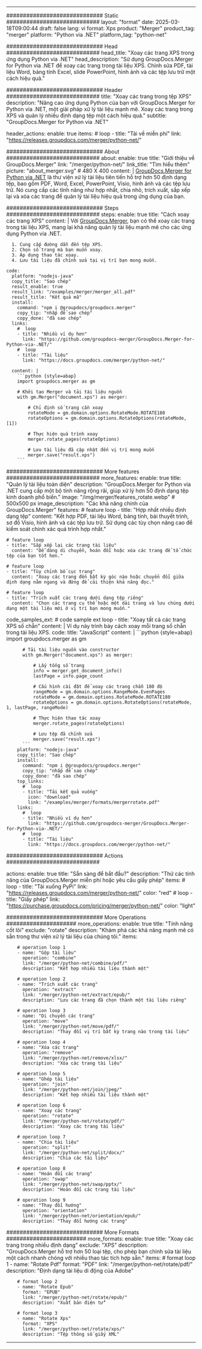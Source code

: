 
---
############################# Static ############################
layout: "format"
date:  2025-03-18T09:00:44
draft: false
lang: vi
format: Xps
product: "Merger"
product_tag: "merger"
platform: "Python via .NET"
platform_tag: "python-net"

############################# Head ############################
head_title: "Xoay các trang XPS trong ứng dụng Python via .NET"
head_description: "Sử dụng GroupDocs.Merger for Python via .NET để xoay các trang trong tài liệu XPS. Chỉnh sửa PDF, tài liệu Word, bảng tính Excel, slide PowerPoint, hình ảnh và các tệp lưu trữ một cách hiệu quả."

############################# Header ############################
title: "Xoay các trang trong tệp XPS" 
description: "Nâng cao ứng dụng Python của bạn với GroupDocs.Merger for Python via .NET, một giải pháp xử lý tài liệu mạnh mẽ. Xoay các trang trong XPS và quản lý nhiều định dạng tệp một cách hiệu quả."
subtitle: "GroupDocs.Merger for Python via .NET" 

header_actions:
  enable: true
  items:
    #  loop
    - title: "Tải về miễn phí"
      link: "https://releases.groupdocs.com/merger/python-net/"
      
############################# About ############################
about:
    enable: true
    title: "Giới thiệu về GroupDocs.Merger"
    link: "/merger/python-net/"
    link_title: "Tìm hiểu thêm"
    picture: "about_merger.svg" # 480 X 400
    content: |
       [GroupDocs.Merger for Python via .NET](/merger/python-net/) là thư viện xử lý tài liệu tiên tiến hỗ trợ hơn 50 định dạng tệp, bao gồm PDF, Word, Excel, PowerPoint, Visio, hình ảnh và các tệp lưu trữ. Nó cung cấp các tính năng như hợp nhất, chia nhỏ, trích xuất, sắp xếp lại và xóa các trang để quản lý tài liệu hiệu quả trong ứng dụng của bạn.

############################# Steps ############################
steps:
    enable: true
    title: "Cách xoay các trang XPS"
    content: |
      Với [GroupDocs.Merger](/merger/python-net/), bạn có thể xoay các trang trong tài liệu XPS, mang lại khả năng quản lý tài liệu mạnh mẽ cho các ứng dụng Python via .NET.
      
      1. Cung cấp đường dẫn đến tệp XPS.
      2. Chọn số trang mà bạn muốn xoay.
      3. Áp dụng thao tác xoay.
      4. Lưu tài liệu đã chỉnh sửa tại vị trí bạn mong muốn.
   
    code:
      platform: "nodejs-java"
      copy_title: "Sao chép"
      result_enable: true
      result_link: "/examples/merger/merger_all.pdf"
      result_title: "Kết quả mã"
      install:
        command: "npm i @groupdocs/groupdocs.merger"
        copy_tip: "nhấp để sao chép"
        copy_done: "đã sao chép"
      links:
        #  loop
        - title: "Nhiều ví dụ hơn"
          link: "https://github.com/groupdocs-merger/GroupDocs.Merger-for-Python-via-.NET/"
        #  loop
        - title: "Tài liệu"
          link: "https://docs.groupdocs.com/merger/python-net/"
          
      content: |
        ```python {style=abap}
        import groupdocs.merger as gm

        # Khởi tạo Merger và tải tài liệu nguồn
        with gm.Merger("document.xps") as merger:
            
            # Chỉ định số trang cần xoay
            rotateMode = gm.domain.options.RotateMode.ROTATE180
            rotateOptions = gm.domain.options.RotateOptions(rotateMode, [1])

            # Thực hiện quá trình xoay
            merger.rotate_pages(rotateOptions)

            # Lưu tài liệu đã cập nhật đến vị trí mong muốn
            merger.save("result.xps")
        ```            

############################# More features ############################
more_features:
  enable: true
  title: "Quản lý tài liệu toàn diện"
  description: "GroupDocs.Merger for Python via .NET cung cấp một bộ tính năng rộng rãi, giúp xử lý hơn 50 định dạng tệp kinh doanh phổ biến."
  image: "/img/merger/features_rotate.webp" # 500x500 px
  image_description: "Các khả năng chính của GroupDocs.Merger"
  features:
    # feature loop
    - title: "Hợp nhất nhiều định dạng tệp"
      content: "Kết hợp PDF, tài liệu Word, bảng tính, bài thuyết trình, sơ đồ Visio, hình ảnh và các tệp lưu trữ. Sử dụng các tùy chọn nâng cao để kiểm soát chính xác quá trình hợp nhất."

    # feature loop
    - title: "Sắp xếp lại các trang tài liệu"
      content: "Dễ dàng di chuyển, hoán đổi hoặc xóa các trang để tổ chức tệp của bạn tốt hơn."

    # feature loop
    - title: "Tùy chỉnh bố cục trang"
      content: "Xoay các trang đến bất kỳ góc nào hoặc chuyển đổi giữa định dạng nằm ngang và đứng để cải thiện khả năng đọc."

    # feature loop
    - title: "Trích xuất các trang dưới dạng tệp riêng"
      content: "Chọn các trang cụ thể hoặc một dải trang và lưu chúng dưới dạng một tài liệu mới ở vị trí bạn mong muốn."
      
  code_samples_ext:
    # code sample ext loop
    - title: "Xoay tất cả các trang XPS số chẵn"
      content: |
        Ví dụ này trình bày cách xoay mỗi trang số chẵn trong tài liệu XPS.
      code:
        title: "JavaScript"
        content: |
          ```python {style=abap}
          import groupdocs.merger as gm
          
          # Tải tài liệu nguồn vào constructor
          with gm.Merger("document.xps") as merger:
            
              # Lấy tổng số trang
              info = merger.get_document_info()
              lastPage = info.page_count

              # Cấu hình cài đặt để xoay các trang chẵn 180 độ
              rangeMode = gm.domain.options.RangeMode.EvenPages
              rotateMode = gm.domain.options.RotateMode.ROTATE180
              rotateOptions = gm.domain.options.RotateOptions(rotateMode, 1, lastPage, rangeMode)
          
              # Thực hiện thao tác xoay
              merger.rotate_pages(rotateOptions)

              # Lưu tệp đã chỉnh sửa
              merger.save("result.xps")
          ```
        platform: "nodejs-java"
        copy_title: "Sao chép"
        install:
          command: "npm i @groupdocs/groupdocs.merger"
          copy_tip: "nhấp để sao chép"
          copy_done: "đã sao chép"
        top_links:
          #  loop
          - title: "Tải kết quả xuống"
            icon: "download"
            link: "/examples/merger/formats/mergerrotate.pdf"
        links:
          #  loop
          - title: "Nhiều ví dụ hơn"
            link: "https://github.com/groupdocs-merger/GroupDocs.Merger-for-Python-via-.NET/"
          #  loop
          - title: "Tài liệu"
            link: "https://docs.groupdocs.com/merger/python-net/"
            

            


############################# Actions ############################

actions:
  enable: true
  title: "Sẵn sàng để bắt đầu?"
  description: "Thử các tính năng của GroupDocs.Merger miễn phí hoặc yêu cầu giấy phép"
  items:
    #  loop
    - title: "Tải xuống PyPi"
      link: "https://releases.groupdocs.com/merger/python-net/"
      color: "red"
        #  loop
    - title: "Giấy phép"
      link: "https://purchase.groupdocs.com/pricing/merger/python-net/"
      color: "light"


############################# More Operations #####################
more_operations:
    enable: true
    title: "Tính năng cốt lõi"
    exclude: "rotate"
    description: "Khám phá các khả năng mạnh mẽ có sẵn trong thư viện xử lý tài liệu của chúng tôi."
    items: 
          
        # operation loop 1
        - name: "Gộp tài liệu"
          operation: "combine"
          link: "/merger/python-net/combine/pdf/"
          description: "Kết hợp nhiều tài liệu thành một"

        # operation loop 2
        - name: "Trích xuất các trang"
          operation: "extract"
          link: "/merger/python-net/extract/epub/"
          description: "Lưu các trang đã chọn thành một tài liệu riêng"

        # operation loop 3
        - name: "Di chuyển các trang"
          operation: "move"
          link: "/merger/python-net/move/pdf/"
          description: "Thay đổi vị trí bất kỳ trang nào trong tài liệu"

        # operation loop 4
        - name: "Xóa các trang"
          operation: "remove"
          link: "/merger/python-net/remove/xlsx/"
          description: "Xóa các trang tài liệu"

        # operation loop 5
        - name: "Ghép tài liệu"
          operation: "join"
          link: "/merger/python-net/join/jpeg/"
          description: "Kết hợp nhiều tài liệu thành một"

        # operation loop 6
        - name: "Xoay các trang"
          operation: "rotate"
          link: "/merger/python-net/rotate/pdf/"
          description: "Xoay các trang tài liệu"

        # operation loop 7
        - name: "Chia tài liệu"
          operation: "split"
          link: "/merger/python-net/split/docx/"
          description: "Chia các tài liệu"

        # operation loop 8
        - name: "Hoán đổi các trang"
          operation: "swap"
          link: "/merger/python-net/swap/pptx/"
          description: "Hoán đổi các trang tài liệu"

        # operation loop 9
        - name: "Thay đổi hướng"
          operation: "orientation"
          link: "/merger/python-net/orientation/epub/"
          description: "Thay đổi hướng các trang"
          
        
          
############################# More Formats ########################
more_formats:
    enable: true
    title: "Xoay các trang trong nhiều định dạng"
    exclude: "XPS"
    description: "GroupDocs.Merger hỗ trợ hơn 50 loại tệp, cho phép bạn chỉnh sửa tài liệu một cách nhanh chóng với nhiều thao tác tích hợp sẵn."
    items: 
        # format loop 1
        - name: "Rotate Pdf"
          format: "PDF"
          link: "/merger/python-net/rotate/pdf/"
          description: "Định dạng tài liệu di động của Adobe"

        # format loop 2
        - name: "Rotate Epub"
          format: "EPUB"
          link: "/merger/python-net/rotate/epub/"
          description: "Xuất bản điện tử"

        # format loop 3
        - name: "Rotate Xps"
          format: "XPS"
          link: "/merger/python-net/rotate/xps/"
          description: "Tệp thông số giấy XML"


---